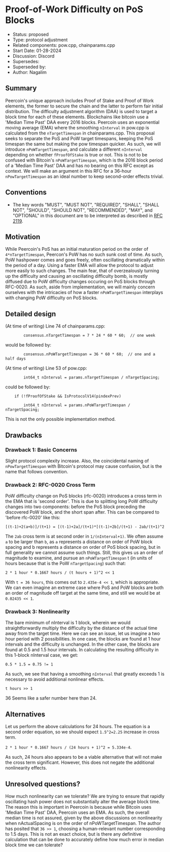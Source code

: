 # Proof-of-Work Difficulty on PoS Blocks

- Status: proposed
- Type: protocol adjustment
- Related components: pow.cpp, chainparams.cpp
- Start Date: 01-28-2024
- Discussion: Discord
- Supersedes: 
- Superseded by:
- Author: Nagalim

## Summary

Peercoin's unique approach includes Proof of Stake and Proof of Work elements, the former to secure the chain and the latter to perform fair initial distribution.
The difficulty adjustment algorithm (DAA) is used to target a block time for each of these elements.
Blockchains like bitcoin use a 'Median Time Past' DAA every 2016 blocks.
Peercoin uses an exponential moving average (EMA) where the smoothing `nInterval` in pow.cpp is calculated from the `nTargetTimespan` in chainparams.cpp.
This proposal seeks to separate the PoS and PoW target timespans, keeping the PoS timespan the same but making the pow timespan quicker.
As such, we will introduce `nPoWTargetTimespan`, and calculate a different `nInterval` depending on whether `fProofOfStake` is true or not.
This is not to be confused with Bitcoin's `nPoWTargetTimespan`, which is the 2016 block period of a 'Median Time Past' DAA and has no bearing on this RFC except as context.
We will make an argument in this RFC for a 36-hour `nPowTargetTimespan` as an ideal number to keep second-order effects trivial.

## Conventions
- The key words "MUST", "MUST NOT", "REQUIRED", "SHALL", "SHALL NOT", "SHOULD", "SHOULD NOT", "RECOMMENDED", "MAY", and "OPTIONAL" in this document are to be interpreted as described in [RFC 2119](http://tools.ietf.org/html/rfc2119).

## Motivation

While Peercoin's PoS has an initial maturation period on the order of `4*nTargetTimespan`, Peercon's PoW has no such sunk cost of time.
As such, PoW hashpower comes and goes freely, often oscillating dramatically within the period of a day.
Using a faster EMA will allow the protocol to adjust more easily to such changes.
The main fear, that of overzealously turning up the difficulty and causing an oscillating difficulty bomb, is mostly diffused due to PoW difficulty changes occuring on PoS blocks through RFC-0020.
As such, aside from implementation, we will mainly concern ourselves with the intricacies of how a faster `nPoWTargetTimespan` interplays with changing PoW difficulty on PoS blocks.

## Detailed design

(At time of writing) Line 74 of chainparams.cpp:

`        consensus.nTargetTimespan = 7 * 24 * 60 * 60;  // one week`

would be followed by:

`        consensus.nPoWTargetTimespan = 36 * 60 * 60;  // one and a half days`

(At time of writing) Line 53 of pow.cpp:

`        int64_t nInterval = params.nTargetTimespan / nTargetSpacing;`

could be followed by:

`    if (!fProofOfStake && IsProtocolV14(pindexPrev)`

`        int64_t nInterval = params.nPoWTargetTimespan / nTargetSpacing;`

This is not the only possible implementation method.

## Drawbacks

### Drawback 1: Basic Concerns
Slight protocol complexity increase.  Also, the coincidental naming of `nPowTargetTimespan` with Bitcoin's protocol may cause confusion, but is the name that follows convention.

### Drawback 2: RFC-0020 Cross Term
PoW difficulty change on PoS blocks (rfc-0020) introduces a cross term in the EMA that is 'second order'.
This is due to splitting long PoW difficulty changes into two components: before the PoS block preceding the discovered PoW block, and the short span after.
This can be compared to 'before rfc-0020' like this:

`[(t-1)+2(a+b)]/(t+1) = [(t-1)+2a]/(t+1)*[(t-1)+2b]/(t+1) - 2ab/(t+1)^2`

The `2ab` cross term is at second order in `1/(nInterval+1)`.
We often assume `a` to be larger than `b`, as `a` represents a distance on order of PoW block spacing and b represents a distance on order of PoS block spacing, but in full generality we cannot assume such things.
Still, this gives us an order of magnitude to examine, and pursue an `nPoWTargetTimespan` t (in units of hours because that is the PoW `nTargetSpacing`) such that:

`2 * 1 hour * 0.1667 hours / (t hours + 1)^2 << 1`

With `t = 36 hours`, this comes out to `2.435e-4 << 1`, which is appropriate.
We can even imagine an extreme case where PoS and PoW blocks are both an order of magnitude off target at the same time, and still we would be at `0.02435 << 1`.

### Drawback 3: Nonlinearity
The bare minimum of nInterval is 1 block, wherein we would straightforwardly multiply the difficulty by the distance of the actual time away from the target time.
Here we can see an issue, let us imagine a two hour period with 2 possibilities.
In one case, the blocks are found at 1 hour intervals and the difficulty is unchanged.
In the other case, the blocks are found at 0.5 and 1.5 hour intervals.
In calculating the resulting difficulty in this 1-block nInterval case, we get:

`0.5 * 1.5 = 0.75 != 1`

As such, we see that having a smoothing `nInterval` that greatly exceeds 1 is necessary to avoid additional nonlinear effects.

`t hours >> 1`

36 Seems like a safer number here than 24.

## Alternatives

Let us perform the above calculations for 24 hours.
The equation is a second order equation, so we should expect `1.5^2=2.25` increase in cross term.

`2 * 1 hour * 0.1667 hours / (24 hours + 1)^2 = 5.334e-4`.

As such, 24 hours also appears to be a viable alternative that will not make the cross term significant.
However, this does not negate the additional nonlinearity effects.

## Unresolved questions?

How much nonlinearity can we tolerate?
We are trying to ensure that rapidly oscillating hash power does not substantially alter the average block time.
The reason this is important in Peercoin is because while Bitcoin uses 'Median Time Past' DAA, Peercoin uses an EMA.
As such, the overall median time is not assured, given by the above discussions on nonlinearity when nActualSpacing is on the order of nPoWTargetTimespan.
The author has posited that `36 >> 1`, choosing a human-relevant number corresponding to 1.5 days.
This is not an exact choice, but is there any definitive calculation that can be done to accurately define how much error in median block time we can tolerate?
